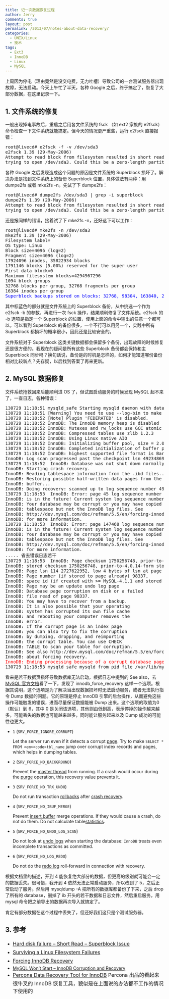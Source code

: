 ```yaml
---
title: 记一次数据恢复过程
author: Jerry
comments: true
layout: post
permalink: /2013/07/notes-about-data-recovery/
categories:
  - UNIX/Linux
  - 技术
tags:
  - Ext3
  - InnoDB
  - Linux
  - MySQL
---
```

上周因为停电（理由竟然是没交电费，无力吐槽）导致公司的一台测试服务器出现故障，无法启动。今天上午忙了半天，各种 Google 之后，终于搞定了，恢复了大部分数据，在这里记录一下。

<!--more-->

## 1. 文件系统的修复

一般出现掉电事故后，重启之后用各文件系统的 fsck （如 ext2 家族的 e2fsck） 命令检查一下文件系统就能搞定。但今天的情况更严重些，运行 e2fsck 直接报错：

<pre>root@livecd# e2fsck -f -v /dev/sda3
e2fsck 1.39 (29-May-2006)
Attempt to read block from filesystem resulted in short read while
trying to open /dev/sda3. Could this be a zero-length partition.
</pre>

各种 Google 之后发现造成这个问题的原因是文件系统的 Superblock 损坏了。解决办法是找到文件系统上的备份 Superblock 位置，具体做法有两种：用 dumpe2fs 或者 mke2fs -n。先试了下 dumpe2fs：

<pre>root@livecd# dumpe2fs /dev/sda3 | grep -i superblock
dumpe2fs 1.39 (29-May-2006)
Attempt to read block from filesystem resulted in short read while
trying to open /dev/sda3. Could this be a zero-length partition.
</pre>

还是报同样的错误，接着试了下 mke2fs -n，还好这下可以工作：

<pre>root@livecd# mke2fs -n /dev/sda3                           
mke2fs 1.39 (29-May-2006)
Filesystem label=
OS type: Linux
Block size=4096 (log=2)
Fragment size=4096 (log=2)
17924096 inodes, 35822934 blocks
1791146 blocks (5.00%) reserved for the super user
First data block=0
Maximum filesystem blocks=4294967296
1094 block groups
32768 blocks per group, 32768 fragments per group
16384 inodes per group
<span style="color: #0000ff;">Superblock backups stored on blocks: 32768, 98304, 163840, 229376, 294912, 819200, 884736, 1605632, 2654208, 4096000, 7962624, 11239424, 20480000, 23887872 </span></pre>

其中标蓝色的部分就是文件系统上的 Superblock 备份，从中挑选一个作为 e2fsck -b 的参数，再进行一次 fsck 操作，结果顺利修复了文件系统。e2fsck 的 -b 选项是指定一个 Superblock 的位置，使用上面的命令中输出的任意一个都可以。可以看到 Superblock 的备份很多，一个不行可以用另一个，实践中所有 Superblock 都损坏的概率很小，因此还是比较安全的。

文件系统对于 Superblock 这类关键数据都会保留多个备份，出现故障的时候修复还是很方便的。我现在的疑问是所有这些 Superblock 备份都会保持和主 Superblock 同步吗？换句话说，备份是的时机是怎样的，如何才能知道哪份备份相对比较新点？先存疑，以后找到答案了再来更新。

## 2. MySQL 数据修复

文件系统抢救回来后能顺利进 OS 了，但试图启动服务的时候发现 MySQL 起不来了，一查日志，各种错误：

<pre>130729 11:18:51 mysqld_safe Starting mysqld daemon with databases from /var/lib/mysql
130729 11:18:51 [Warning] You need to use --log-bin to make --binlog-format work.
130729 11:18:52 [Note] Plugin 'FEDERATED' is disabled.
130729 11:18:52 InnoDB: The InnoDB memory heap is disabled
130729 11:18:52 InnoDB: Mutexes and rw_locks use GCC atomic builtins
130729 11:18:52 InnoDB: Compressed tables use zlib 1.2.3
130729 11:18:52 InnoDB: Using Linux native AIO
130729 11:18:52 InnoDB: Initializing buffer pool, size = 2.0G
130729 11:18:52 InnoDB: Completed initialization of buffer pool
130729 11:18:52 InnoDB: highest supported file format is Barracuda.
InnoDB: Log scan progressed past the checkpoint lsn 492348697625
130729 11:18:52  InnoDB: Database was not shut down normally!
InnoDB: Starting crash recovery.
InnoDB: Reading tablespace information from the .ibd files...
InnoDB: Restoring possible half-written data pages from the doublewrite
InnoDB: buffer...
InnoDB: Doing recovery: scanned up to log sequence number 492353894193
130729 11:18:53  InnoDB: Error: page 45 log sequence number 492353898371
InnoDB: is in the future! Current system log sequence number 492353894193.
InnoDB: Your database may be corrupt or you may have copied the InnoDB
InnoDB: tablespace but not the InnoDB log files. See
InnoDB: http://dev.mysql.com/doc/refman/5.5/en/forcing-innodb-recovery.html
InnoDB: for more information.
130729 11:18:53  InnoDB: Error: page 147468 log sequence number 492353909330
InnoDB: is in the future! Current system log sequence number 492353894193.
InnoDB: Your database may be corrupt or you may have copied the InnoDB
InnoDB: tablespace but not the InnoDB log files. See
InnoDB: http://dev.mysql.com/doc/refman/5.5/en/forcing-innodb-recovery.html
InnoDB: for more information.
..... 省去错误日志若干
130729 11:18:53  InnoDB: Page checksum 1750256748, prior-to-4.0.14-form checksum 2917175473
InnoDB: stored checksum 1750256748, prior-to-4.0.14-form stored checksum 1125759973
InnoDB: Page lsn 114 2727622952, low 4 bytes of lsn at page end 2723860344
InnoDB: Page number (if stored to page already) 98337,
InnoDB: space id (if created with &gt;= MySQL-4.1.1 and stored already) 0
InnoDB: Page may be an update undo log page
InnoDB: Database page corruption on disk or a failed
InnoDB: file read of page 98337.
InnoDB: You may have to recover from a backup.
InnoDB: It is also possible that your operating
InnoDB: system has corrupted its own file cache
InnoDB: and rebooting your computer removes the
InnoDB: error.
InnoDB: If the corrupt page is an index page
InnoDB: you can also try to fix the corruption
InnoDB: by dumping, dropping, and reimporting
InnoDB: the corrupt table. You can use CHECK
InnoDB: TABLE to scan your table for corruption.
InnoDB: See also http://dev.mysql.com/doc/refman/5.5/en/forcing-innodb-recovery.html
InnoDB: about forcing recovery.
<span style="color: #ff0000;">InnoDB: Ending processing because of a corrupt database page.</span>
130729 11:18:53 mysqld_safe mysqld from pid file /var/lib/mysql/fly2save07.pid ended
</pre>

看来是若干数据页损坏导致数据库无法启动，根据日志中提到的 See also，去 <a href="http://dev.mysql.com/doc/refman/5.5/en/forcing-innodb-recovery.html" target="_blank">MySQL 官方文档</a>看了一下，发现了 innodb\_force\_recovery 这样一个选项。根据其说明，这个选项是为了解决当出现数据损坏时无法启动服务，或者无法执行指令 Dump 数据的问题。它的原理是停止 InnoDB 引擎的后台操作，从而避免这些操作可能触发的错误，进而尽量保证数据能被 Dump 出来。这个选项的取值为0（默认）到 6，其中 0 是关闭该选项，其他则由低到高，表示停掉的操作越来越多，可能丢失的数据也可能越来越多，同时能让服务起来以及 Dump 成功的可能性也更大。

*   `1` (`SRV_FORCE_IGNORE_CORRUPT`)
    
    Let the server run even if it detects a corrupt [page][1]. Try to make `SELECT * FROM <em><code>tbl_name`</em></code> jump over corrupt index records and pages, which helps in dumping tables.

*   `2` (`SRV_FORCE_NO_BACKGROUND`)
    
    Prevent the [master thread][2] from running. If a crash would occur during the [purge][3] operation, this recovery value prevents it.

*   `3` (`SRV_FORCE_NO_TRX_UNDO`)
    
    Do not run transaction [rollbacks][4] after [crash recovery][5].

*   `4` (`SRV_FORCE_NO_IBUF_MERGE`)
    
    Prevent [insert buffer][6] merge operations. If they would cause a crash, do not do them. Do not calculate table[statistics][7].

*   `5` (`SRV_FORCE_NO_UNDO_LOG_SCAN`)
    
    Do not look at [undo logs][8] when starting the database: `InnoDB` treats even incomplete transactions as committed.

*   `6` (`SRV_FORCE_NO_LOG_REDO`)
    
    Do not do the [redo log][9] roll-forward in connection with recovery.

根据文档里的描述，开到 4 能恢复绝大部分的数据，但更高的级别就可能会一定的数据丢失。很可惜，我开到 4 依然无法正常启动服务，所以改到了 5，之后正常启动了服务。然后用 mysqldump -A 把所有的数据库都备份了下来，之后 drop 了所有的 database，删掉了 ib 开头的若干数据和日志文件，然后重启服务，用 mysql 命令把之前导出的数据再次导入就搞定了。

肯定有部分数据在这个过程中丢失了，但还好我们这只是个测试服务器。

## 3. 参考

*   <a style="line-height: 1.714285714; font-size: 1rem;" href="http://forums.linuxmint.com/viewtopic.php?f=49&t=74362" target="_blank">Hard disk failure &#8211; Short Read &#8211; Superblock Issue</a>
*   <a style="line-height: 1.714285714; font-size: 1rem;" href="http://www.cyberciti.biz/tips/surviving-a-linux-filesystem-failures.html" target="_blank">Surviving a Linux Filesystem Failures</a>
*   <a style="line-height: 1.714285714; font-size: 1rem;" href="http://dev.mysql.com/doc/refman/5.5/en/forcing-innodb-recovery.html" target="_blank">Forcing InnoDB Recovery</a>
*   [MySQL Won’t Start – InnoDB Corruption and Recovery][10]
*   <a style="line-height: 1.714285714; font-size: 1rem;" href="http://www.percona.com/software/mysql-innodb-data-recovery-tools" target="_blank">Percona Data Recovery Tool for InnoDB</a><span style="line-height: 1.714285714; font-size: 1rem;"> Percona 出品的看起来很牛叉的 InnoDB 恢复工具，貌似是在上面说的办法都不工作的情况下使用的</span>

&nbsp;

 [1]: http://dev.mysql.com/doc/refman/5.5/en/glossary.html#glos_page "page"
 [2]: http://dev.mysql.com/doc/refman/5.5/en/glossary.html#glos_master_thread "master thread"
 [3]: http://dev.mysql.com/doc/refman/5.5/en/glossary.html#glos_purge "purge"
 [4]: http://dev.mysql.com/doc/refman/5.5/en/glossary.html#glos_rollback "rollback"
 [5]: http://dev.mysql.com/doc/refman/5.5/en/glossary.html#glos_crash_recovery "crash recovery"
 [6]: http://dev.mysql.com/doc/refman/5.5/en/glossary.html#glos_insert_buffer "insert buffer"
 [7]: http://dev.mysql.com/doc/refman/5.5/en/glossary.html#glos_statistics "statistics"
 [8]: http://dev.mysql.com/doc/refman/5.5/en/glossary.html#glos_undo_log "undo log"
 [9]: http://dev.mysql.com/doc/refman/5.5/en/glossary.html#glos_redo_log "redo log"
 [10]: http://chepri.com/mysql-innodb-corruption-and-recovery/
